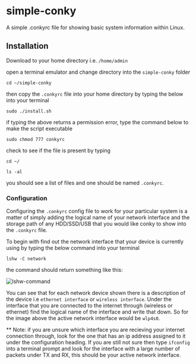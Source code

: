 # simple-conky

A simple .conkyrc file for showing basic system information within Linux.

## Installation

Download to your home directory i.e. ```/home/admin```

open a terminal emulator and change directory into the ```simple-conky``` folder

```
cd ~/simple-conky
```
then copy the ```.conkyrc``` file into your home directory by typing the below into your terminal
```
sudo ./install.sh
```
if typing the above returns a permission error, type the command below to make the script executable

```
sudo chmod 777 conkyrc
```

check to see if the file is present by typing
```
cd ~/
```
```
ls -al
```
you should see a list of files and one should be named ```.conkyrc```.

### Configuration

Configuring the ```.conkyrc``` config file to work for your particular system is a matter of simply adding the logical name of your network interface and the storage path of any HDD/SSD/USB that you would like conky to show into the ```.conkyrc``` file.

To begin with find out the network interface that your device is currently using by typing the below command into your terminal

```
lshw -C network
```
the command should return something like this:

![lshw-command](https://i.imgur.com/AzAVPBx.png)

You can see that for each network device shown there is a description of the device i.e ```ethernet interface``` or ```wireless interface```.  Under the interface that you are connected to the internet through (wireless or ethernet) find the logical name of the interface and write that down. So for the image above the active network interface would be ```wlp4s0```.

** Note: if you are unsure which interface you are recieving your internet connection through, look for the one that has an ip address assigned to it under the configuration heading. If you are still not sure then type ```ifconfig``` into a terminal prompt and look for the interface with a large number of packets under TX and RX, this should be your active network interface.
